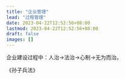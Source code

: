 ```yaml
---
title: "企业管理"
lead: "过程管理"
date: 2023-04-22T12:52:56+08:00
lastmod: 2023-04-22T12:52:56+08:00
draft: false
images: []
---
```


企业建设过程中：人治->法治->心制->无为而治。


《孙子兵法》
